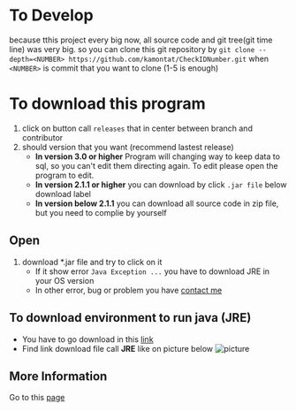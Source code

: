 # To Develop
because tthis project every big now, all source code and git tree(git time line) was very big.
so you can clone this git repository by `git clone --depth=<NUMBER> https://github.com/kamontat/CheckIDNumber.git` when `<NUMBER>` is commit that you want to clone (1-5 is enough)

# To download this program

1. click on button call `releases` that in center between branch and contributor
2. should version that you want (recommend lastest release)
    - **In version 3.0 or higher** Program will changing way to keep data to sql, so you can't edit them directing again. To edit please open the program to edit.
    - **In version 2.1.1 or higher** you can download by click `.jar file` below download label
    - **In version below 2.1.1** you can download all source code in zip file, but you need to complie by yourself
          
## Open
1. download *.jar file and try to click on it <br>
     - If it show error `Java Exception ...` you have to download JRE in your OS version
     - In other error, bug or problem you have [contact me](mailto:kamontat_c@hotmail.com?subject=Error/Bug/Problem)
     
## To download environment to run java (JRE)
- You have to go download in this [link](http://www.oracle.com/technetwork/java/javase/downloads/index.html)
- Find link download file call **JRE** like on picture below
![picture](https://github.com/kamontat/CheckIDNumber/releases/download/v2.1.3/picture.png)

## More Information
Go to this [page](https://kamontat.github.io/CheckIDNumber/)
